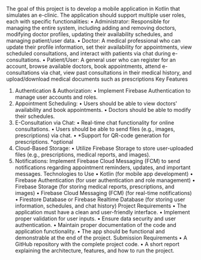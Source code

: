 The goal of this project is to develop a mobile application in Kotlin that simulates an e-clinic.
The application should support multiple user roles, each with specific functionalities:
• Administrator: Responsible for managing the entire system, including adding and
removing doctors, modifying doctor profiles, updating their availability schedules, and
managing patient/user data.
• Doctor: A medical professional who can update their profile information, set their
availability for appointments, view scheduled consultations, and interact with patients
via chat during e-consultations.
• Patient/User: A general user who can register for an account, browse available doctors,
book appointments, attend e-consultations via chat, view past consultations in their
medical history, and upload/download medical documents such as prescriptions
Key Features
1. Authentication & Authorization:
• Implement Firebase Authentication to manage user accounts and roles.
2. Appointment Scheduling:
• Users should be able to view doctors' availability and book appointments.
• Doctors should be able to modify their schedules.
3. E-Consultation via Chat:
• Real-time chat functionality for online consultations.
• Users should be able to send files (e.g., images, prescriptions) via chat.
• *Support for QR-code generation for prescriptions.
*optional
4. Cloud-Based Storage:
• Utilize Firebase Storage to store user-uploaded files (e.g., prescriptions,
medical reports, and images).
5. Notifications:
Implement Firebase Cloud Messaging (FCM) to send notifications regarding appointment
reminders, updates, and important messages.
Technologies to Use
• Kotlin (for mobile app development)
• Firebase Authentication (for user authentication and role management)
• Firebase Storage (for storing medical reports, prescriptions, and images)
• Firebase Cloud Messaging (FCM) (for real-time notifications)
• Firestore Database or Firebase Realtime Database (for storing user information,
schedules, and chat history)
Project Requirements
• The application must have a clean and user-friendly interface.
• Implement proper validation for user inputs.
• Ensure data security and user authentication.
• Maintain proper documentation of the code and application functionality.
• The app should be functional and demonstrable at the end of the project.
Submission Requirements
• A GitHub repository with the complete project code.
• A short report explaining the architecture, features, and how to run the project.
